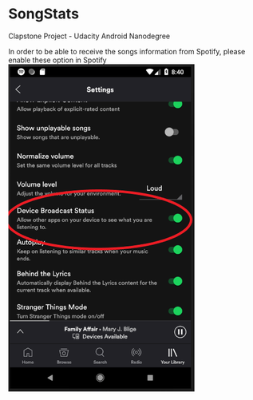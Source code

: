 # SongStats
Clapstone Project - Udacity Android Nanodegree

In order to be able to receive the songs information from Spotify, please enable these option in Spotify
[![Settings_Spotify](./readme_img/songstatsconfig.png)](https://imgur.com/a/XEYJLEJ)
